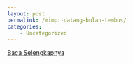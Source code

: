 ```yaml
---
layout: post
permalink: /mimpi-datang-bulan-tembus/
categories:
    - Uncategorized
---
```


[Baca Selengkapnya](/02)
